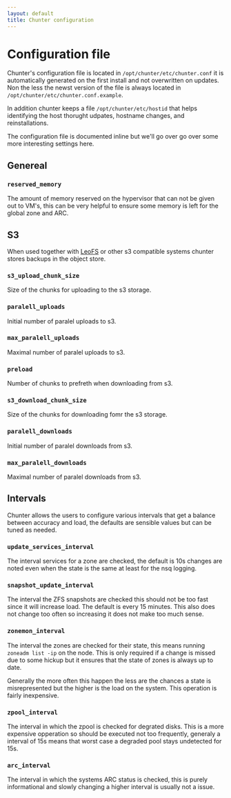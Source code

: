 ```yaml
---
layout: default
title: Chunter configuration
---
```

# Configuration file
Chunter's configuration file is located in `/opt/chunter/etc/chunter.conf` it is automatically generated on the first install and not overwritten on updates. Non the less the newst version of the file is always located in `/opt/chunter/etc/chunter.conf.example`.

In addition chunter keeps a file `/opt/chunter/etc/hostid` that helps identifying the host thorught udpates, hostname changes, and reinstallations.

The configuration file is documented inline but we'll go over go over some more interesting settings here.


## Genereal

### `reserved_memory`
The amount of memory reserved on the hypervisor that can not be given out to VM's, this can be very helpful to ensure some memory is left for the global zone and ARC.

## S3
When used together with [LeoFS](https://leofs.org) or other s3 compatible systems chunter stores backups in the object store.

### `s3_upload_chunk_size`
Size of the chunks for uploading to the s3 storage.

### `paralell_uploads`
Initial number of paralel uploads to s3.

### `max_paralell_uploads`
Maximal number of paralel uploads to s3.

### `preload`
Number of chunks to prefreth when downloading from s3.

### `s3_download_chunk_size`
Size of the chunks for downloading fomr the s3 storage.

### `paralell_downloads`
Initial number of paralel downloads from s3.

### `max_paralell_downloads`
Maximal number of paralel downloads from s3.


## Intervals
Chunter allows the users to configure various intervals that get a balance between accuracy and load, the defaults are sensible values but can be tuned as needed.

### `update_services_interval`
The interval services for a zone are checked, the default is 10s changes are noted even when the state is the same at least for the nsq logging.

### `snapshot_update_interval`
The interval the ZFS snapshots are checked this should not be too fast since it will increase load. The default is every 15 minutes. This also does not change too often so increasing it does not make too much sense.

### `zonemon_interval`
The interval the zones are checked for their state, this means running `zoneadm list -ip` on the node. This is only required if a change is missed due to some hickup but it ensures that the state of zones is always up to date.

Generally the more often this happen the less are the chances a state is misrepresented but the higher is the load on the system. This operation is fairly inexpensive.

### `zpool_interval`
The interval in which the zpool is checked for degrated disks. This is a more expensive opperation so should be executed not too frequently, generaly a interval of 15s means that worst case a degraded pool stays undetected for 15s.

### `arc_interval`
The interval in which the systems ARC status is checked, this is purely informational and slowly changing a higher interval is usually not a issue.
